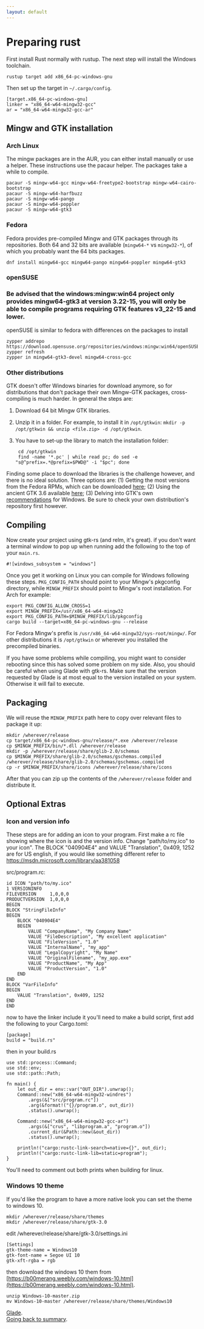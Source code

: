 ```yaml
---
layout: default
---
```


# Preparing rust

First install Rust normally with rustup. The next step will install the Windows toolchain.

    rustup target add x86_64-pc-windows-gnu

Then set up the target in `~/.cargo/config`.

    [target.x86_64-pc-windows-gnu]
    linker = "x86_64-w64-mingw32-gcc"
    ar = "x86_64-w64-mingw32-gcc-ar"

## Mingw and GTK installation

### Arch Linux

The mingw packages are in the AUR, you can either install manually or use a helper. These instructions use the pacaur helper. The packages take a while to compile.

    pacaur -S mingw-w64-gcc mingw-w64-freetype2-bootstrap mingw-w64-cairo-bootstrap
    pacaur -S mingw-w64-harfbuzz
    pacaur -S mingw-w64-pango
    pacaur -S mingw-w64-poppler
    pacaur -S mingw-w64-gtk3
### Fedora

Fedora provides pre-compiled Mingw and GTK packages through its repositories. Both 64 and 32 bits are available (`mingw64-*` vs `mingw32-*`), of which you probably want the 64 bits packages.

    dnf install mingw64-gcc mingw64-pango mingw64-poppler mingw64-gtk3
### openSUSE
### Be advised that the windows:mingw:win64 project only provides mingw64-gtk3 at version 3.22-15, you will only be able to compile programs requiring GTK features v3_22-15 and lower.

openSUSE is similar to fedora with differences on the packages to install 

    zypper addrepo https://download.opensuse.org/repositories/windows:mingw:win64/openSUSE_Tumbleweed/windows:mingw:win64.repo
    zypper refresh
    zypper in mingw64-gtk3-devel mingw64-cross-gcc

### Other distributions

GTK doesn't offer Windows binaries for download anymore, so for distributions that don't package their own Mingw-GTK packages, cross-compiling is much harder. In general the steps are:

1. Download 64 bit Mingw GTK libraries.
2. Unzip it in a folder. For example, to install it in `/opt/gtkwin`: `mkdir -p /opt/gtkwin && unzip <file.zip> -d /opt/gtkwin`.
3. You have to set-up the library to match the installation folder:

        cd /opt/gtkwin
        find -name '*.pc' | while read pc; do sed -e "s@^prefix=.*@prefix=$PWD@" -i "$pc"; done

Finding some place to download the libraries is the challenge however, and there is no ideal solution. Three options are: (1) Getting the most versions from the Fedora RPMs, which can be downloaded [here](https://pkgs.org/search/?q=mingw64); (2) Using the ancient GTK 3.6 available [here](http://www.tarnyko.net/dl/gtk.htm); (3) Delving into GTK's own [recommendations](https://www.gtk.org/docs/installations/windows) for Windows. Be sure to check your own distribution's repository first however.

## Compiling

Now create your project using gtk-rs (and relm, it's great). if you don't want a terminal window to pop up when running add the following to the top of your `main.rs`.

    #![windows_subsystem = "windows"]

Once you get it working on Linux you can compile for Windows following these steps. `PKG_CONFIG_PATH` should point to your Mingw's pkgconfig directory, while `MINGW_PREFIX` should point to Mingw's root installation. For Arch for example:

    export PKG_CONFIG_ALLOW_CROSS=1
    export MINGW_PREFIX=/usr/x86_64-w64-mingw32
    export PKG_CONFIG_PATH=$MINGW_PREFIX/lib/pkgconfig
    cargo build --target=x86_64-pc-windows-gnu --release

For Fedora Mingw's prefix is `/usr/x86_64-w64-mingw32/sys-root/mingw/`. For other distributions it is `/opt/gtkwin` or wherever you installed the precompiled binaries.

If you have some problems while compiling, you might want to consider rebooting since this has solved some problem on my side.
Also, you should be careful when using Glade with gtk-rs. Make sure that the version requested by Glade is at most equal to the version installed on your system. Otherwise it will fail to execute.

## Packaging

We will reuse the `MINGW_PREFIX` path here to copy over relevant files to package it up:

    mkdir /wherever/release
    cp target/x86_64-pc-windows-gnu/release/*.exe /wherever/release
    cp $MINGW_PREFIX/bin/*.dll /wherever/release
    mkdir -p /wherever/release/share/glib-2.0/schemas
    cp $MINGW_PREFIX/share/glib-2.0/schemas/gschemas.compiled /wherever/release/share/glib-2.0/schemas/gschemas.compiled
    cp -r $MINGW_PREFIX/share/icons /wherever/release/share/icons

After that you can zip up the contents of the `/wherever/release` folder and distribute it.

## Optional Extras

### Icon and version info

These steps are for adding an icon to your program. First make a rc file showing where the icon is and the version info. Change "path/to/my.ico" to your icon". The BLOCK "040904E4" and VALUE "Translation", 0x409, 1252 are for US english, if you would like something different refer to https://msdn.microsoft.com/library/aa381058

src/program.rc:

    id ICON "path/to/my.ico"
    1 VERSIONINFO
    FILEVERSION     1,0,0,0
    PRODUCTVERSION  1,0,0,0
    BEGIN
    BLOCK "StringFileInfo"
    BEGIN
        BLOCK "040904E4"
        BEGIN
            VALUE "CompanyName", "My Company Name"
            VALUE "FileDescription", "My excellent application"
            VALUE "FileVersion", "1.0"
            VALUE "InternalName", "my_app"
            VALUE "LegalCopyright", "My Name"
            VALUE "OriginalFilename", "my_app.exe"
            VALUE "ProductName", "My App"
            VALUE "ProductVersion", "1.0"
        END
    END
    BLOCK "VarFileInfo"
    BEGIN
        VALUE "Translation", 0x409, 1252
    END
    END

now to have the linker include it you'll need to make a build script, first add the following to your Cargo.toml:

    [package]
    build = "build.rs"

then in your build.rs

    use std::process::Command;
    use std::env;
    use std::path::Path;

    fn main() {
        let out_dir = env::var("OUT_DIR").unwrap();
        Command::new("x86_64-w64-mingw32-windres")
            .args(&["src/program.rc"])
            .arg(&format!("{}/program.o", out_dir))
            .status().unwrap();
        
        Command::new("x86_64-w64-mingw32-gcc-ar")
            .args(&["crus", "libprogram.a", "program.o"])
            .current_dir(&Path::new(&out_dir))
            .status().unwrap();

        println!("cargo:rustc-link-search=native={}", out_dir);
        println!("cargo:rustc-link-lib=static=program");
    }

You'll need to comment out both prints when building for linux.

### Windows 10 theme

If you'd like the program to have a more native look you can set the theme to windows 10.

    mkdir /wherever/release/share/themes
    mkdir /wherever/release/share/gtk-3.0

edit /wherever/release/share/gtk-3.0/settings.ini

    [Settings]
    gtk-theme-name = Windows10
    gtk-font-name = Segoe UI 10
    gtk-xft-rgba = rgb

then download the windows 10 them from [https://b00merang.weebly.com/windows-10.html](https://b00merang.weebly.com/windows-10.html).

    unzip Windows-10-master.zip
    mv Windows-10-master /wherever/release/share/themes/Windows10

<div class="footer">
<div><a href="glade">Glade</a>.</div>
<div><a href="/docs-src/tutorial">Going back to summary</a>.</div>
<div></div>
</div>
